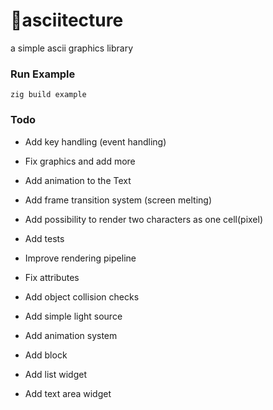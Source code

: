 # 🔺asciitecture
a simple ascii graphics library

### Run Example
```zig build example```

### Todo
- Add key handling (event handling)
- Fix graphics and add more
- Add animation to the Text 
- Add frame transition system (screen melting)
- Add possibility to render two characters as one cell(pixel)
- Add tests
- Improve rendering pipeline
- Fix attributes

- Add object collision checks
- Add simple light source
- Add animation system
- Add block
- Add list widget
- Add text area widget
